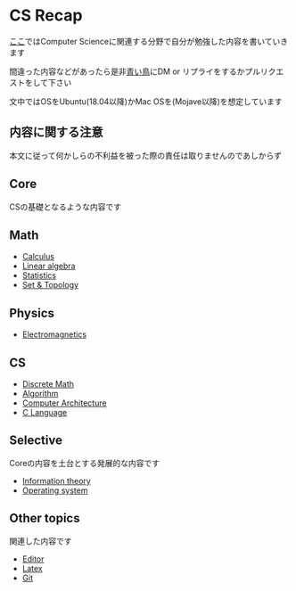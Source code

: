 # CS Recap

[ここ](https://diohabara.github.io/cs-recap)ではComputer Scienceに関連する分野で自分が勉強した内容を書いていきます

間違った内容などがあったら是非[青い鳥](twitter.com/legarconaujapon)にDM or リプライをするかプルリクエストをして下さい

文中ではOSをUbuntu(18.04以降)かMac OSを(Mojave以降)を想定しています

## 内容に関する注意

本文に従って何かしらの不利益を被った際の責任は取りませんのであしからず

## Core

CSの基礎となるような内容です

## Math

* [Calculus](cal/cal00.md)
* [Linear algebra](linear-alge/linear-alge00.md)
* [Statistics](stat/stat00.md)
* [Set & Topology](set-topo00/set-topo00.md)

## Physics

* [Electromagnetics](elec/elec00.md)

## CS

* [Discrete Math](dis-math/dis-math00.md)
* [Algorithm](algo/algo00.md)
* [Computer Architecture](comp-arch/comp-arch00.md)
* [C Language](clang/clang00.md)

## Selective

Coreの内容を土台とする発展的な内容です

* [Information theory](info-theo/info-theo00.md)
* [Operating system](os/os00.md)

## Other topics

関連した内容です

* [Editor](other/editor.md)
* [Latex](other/latex.md)
* [Git](othergit.md)
